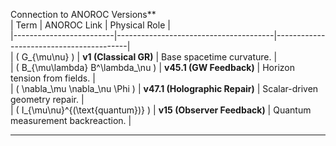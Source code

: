 Connection to ANOROC Versions**  
| Term                   | ANOROC Link                           | Physical Role                           |  
|-------------------------|---------------------------------------|-----------------------------------------|  
| \( G_{\mu\nu} \)        | **v1 (Classical GR)**                 | Base spacetime curvature.               |  
| \( B_{\mu\lambda} B^\lambda_\nu \) | **v45.1 (GW Feedback)**       | Horizon tension from fields.            |  
| \( \nabla_\mu \nabla_\nu \Phi \) | **v47.1 (Holographic Repair)** | Scalar-driven geometry repair.          |  
| \( I_{\mu\nu}^{(\text{quantum})} \) | **v15 (Observer Feedback)**   | Quantum measurement backreaction.       |  

---
